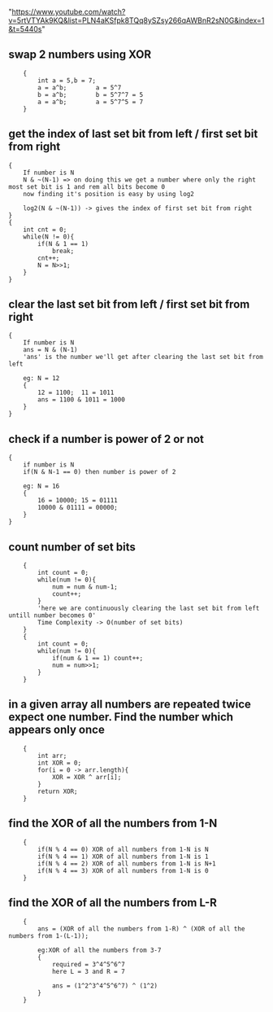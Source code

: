 "https://www.youtube.com/watch?v=5rtVTYAk9KQ&list=PLN4aKSfpk8TQq8ySZsy266qAWBnR2sN0G&index=1&t=5440s"

## swap 2 numbers using XOR
```
	{
		int a = 5,b = 7;
		a = a^b;        a = 5^7
		b = a^b;		b = 5^7^7 = 5
		a = a^b;		a = 5^7^5 = 7
	}
```

## get the index of last set bit from left / first set bit from right
	{
		If number is N
		N & ~(N-1) => on doing this we get a number where only the right most set bit is 1 and rem all bits become 0
		now finding it's position is easy by using log2
		
		log2(N & ~(N-1)) -> gives the index of first set bit from right
	}
	{
		int cnt = 0;
		while(N != 0){
			if(N & 1 == 1)
				break;
			cnt++;
			N = N>>1;
		}
	}
	
## clear the last set bit from left / first set bit from right 
	{
		If number is N 
		ans = N & (N-1)
		'ans' is the number we'll get after clearing the last set bit from left
		
		eg: N = 12 
		{
			12 = 1100;  11 = 1011
			ans = 1100 & 1011 = 1000
		}
	}

## check if a number is power of 2 or not 
	{
		if number is N
		if(N & N-1 == 0) then number is power of 2
		
		eg: N = 16 
		{
			16 = 10000; 15 = 01111
			10000 & 01111 = 00000;
		}
	}
	
## count number of set bits
```
	{
		int count = 0;
		while(num != 0){
			num = num & num-1;
			count++;
		}
		'here we are continuously clearing the last set bit from left untill number becomes 0'
		Time Complexity -> O(number of set bits)
	}
	{
		int count = 0;
		while(num != 0){
			if(num & 1 == 1) count++;
			num = num>>1;
		}
	}
```

## in a given array all numbers are repeated twice expect one number. Find the number which appears only once
```
	{
		int arr;
		int XOR = 0;
		for(i = 0 -> arr.length){
			XOR = XOR ^ arr[i];
		}
		return XOR;
	}
```
	
## find the XOR of all the numbers from 1-N
```
	{
		if(N % 4 == 0) XOR of all numbers from 1-N is N
		if(N % 4 == 1) XOR of all numbers from 1-N is 1
		if(N % 4 == 2) XOR of all numbers from 1-N is N+1
		if(N % 4 == 3) XOR of all numbers from 1-N is 0	
	}
```
	
## find the XOR of all the numbers from L-R
```
	{
		ans = (XOR of all the numbers from 1-R) ^ (XOR of all the numbers from 1-(L-1));
		
		eg:XOR of all the numbers from 3-7
		{
			required = 3^4^5^6^7
			here L = 3 and R = 7
			
			ans = (1^2^3^4^5^6^7) ^ (1^2)
		}
	}
```